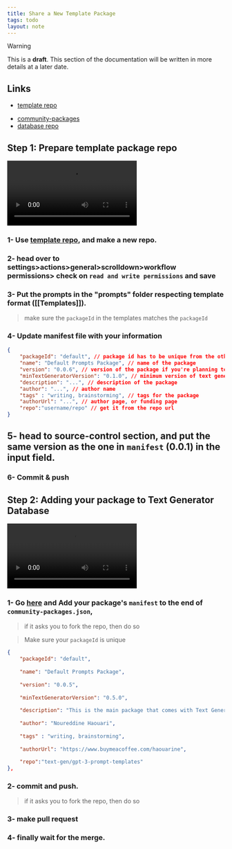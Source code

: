 ```yaml
---
title: Share a New Template Package
tags: todo
layout: note 
---
```

> [!warning]
> This is a **draft**. This section of the documentation will be written in more details at a later date.

## Links 
- [template repo](https://github.com/text-gen/templates-package)
* [community-packages](https://github.com/text-gen/text-generator-packages/edit/main/community-packages.json)
* [database repo](https://github.com/text-gen/text-generator-packages)
## Step 1: Prepare template package repo

![](step1.mkv)

### 1- Use [template repo](<[template repo](https://github.com/text-gen/templates-package)>), and make a new repo.

### 2- head over to settings>actions>general>scrolldown>workflow permissions> check on `read and write permissions` and save
### 3- Put the prompts in the "prompts" folder respecting template format ([[Templates]]).  
> make sure the `packageId` in the templates matches the `packageId` 
### 4- Update manifest file with your information
```json
{
	"packageId": "default", // package id has to be unique from the other packages
	"name": "Default Prompts Package", // name of the package
	"version": "0.0.6", // version of the package if you're planning to update it later
	"minTextGeneratorVersion": "0.1.0", // minimum version of text generator that can work with it (use your current version)
	"description": "...", // description of the package
	"author": "...", // author name
	"tags" : "writing, brainstorming", // tags for the package
	"authorUrl": "...", // author page, or funding page
	"repo":"username/repo" // get it from the repo url
}
```

## 5- head to source-control section, and put the same version as the one in `manifest` (0.0.1) in the input field.

### 6- Commit & push


## Step 2: Adding your package to Text Generator Database

![](step2.mkv)
### 1- Go [here](https://github.com/text-gen/text-generator-packages/edit/main/community-packages.json) and Add your package's `manifest` to the end of `community-packages.json`, 
> if it asks you to fork the repo, then do so


> Make sure your `packageId` is unique
```json
{
	"packageId": "default",
	
	"name": "Default Prompts Package",
	
	"version": "0.0.5",
	
	"minTextGeneratorVersion": "0.5.0",
	
	"description": "This is the main package that comes with Text Generator plugin in Obsidian",
	
	"author": "Noureddine Haouari",
	
	"tags" : "writing, brainstorming",
	
	"authorUrl": "https://www.buymeacoffee.com/haouarine",
	
	"repo":"text-gen/gpt-3-prompt-templates"
},
```
### 2- commit and push.
> if it asks you to fork the repo, then do so
### 3- make pull request

### 4- finally wait for the merge.

